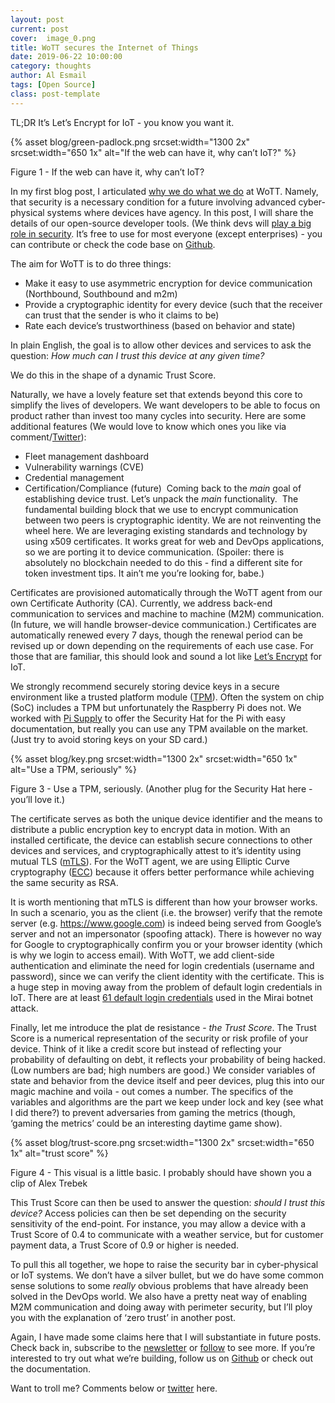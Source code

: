 ```yaml
---
layout: post
current: post
cover:  image_0.png
title: WoTT secures the Internet of Things
date: 2019-06-22 10:00:00
category: thoughts
author: Al Esmail
tags: [Open Source]
class: post-template
---
```


TL;DR It’s Let’s Encrypt for IoT - you know you want it.

{% asset blog/green-padlock.png srcset:width="1300 2x" srcset:width="650 1x" alt="If the web can have it, why can’t IoT?" %}

Figure 1 - If the web can have it, why can’t IoT?

In my first blog post, I articulated [why we do what we do]({{site.url}}/blog/news/2019/06/20/why-we-are-doing-what-we-do) at WoTT.  Namely, that security is a necessary condition for a future involving advanced cyber-physical systems where devices have agency.  In this post, I will share the details of our open-source developer tools. (We think devs will [play a big role in security]({{site.url}}/blog/thoughts/2019/06/23/why-shift-left-security-is-relevant-for-iot). It’s free to use for most everyone (except enterprises) - you can contribute or check the code base on [Github](https://github.com/wottsecurity).

The aim for WoTT is to do three things:
​​
* Make it easy to use asymmetric encryption for device communication (Northbound, Southbound and m2m)
* Provide a cryptographic identity for every device (such that the receiver can trust that the sender is who it claims to be)
* Rate each device’s trustworthiness (based on behavior and state)

In plain English, the goal is to allow other devices and services to ask the question: _How much can I trust this device at any given time?_

We do this in the shape of a dynamic Trust Score.

Naturally, we have a lovely feature set that extends beyond this core to simplify the lives of developers.  We want developers to be able to focus on product rather than invest too many cycles into security.  Here are some additional features (We would love to know which ones you like via comment/[Twitter](https://www.twitter.com/wottsecurity)):

* Fleet management dashboard
* Vulnerability warnings (CVE)
* Credential management
* Certification/Compliance (future)
​
Coming back to the _main_ goal of establishing device trust. Let’s unpack the _main_ functionality.
​
The fundamental building block that we use to encrypt communication between two peers is cryptographic identity.  We are not reinventing the wheel here.  We are leveraging existing standards and technology by using x509 certificates.  It works great for web and DevOps applications, so we are porting it to device communication.  (Spoiler: there is absolutely no blockchain needed to do this - find a different site for token investment tips. It ain’t me you’re looking for, babe.)

Certificates are provisioned automatically through the WoTT agent from our own Certificate Authority (CA).  Currently, we address back-end communication to services and machine to machine (M2M) communication.  (In future, we will handle browser-device communication.)  Certificates are automatically renewed every 7 days, though the renewal period can be revised up or down depending on the requirements of each use case.  For those that are familiar, this should look and sound a lot like [Let’s Encrypt](https://letsencrypt.org/) for IoT.  

We strongly recommend securely storing device keys in a secure environment like a trusted platform module ([TPM](https://en.wikipedia.org/wiki/Trusted_Platform_Module)).  Often the system on chip (SoC) includes a TPM but unfortunately the Raspberry Pi does not.  We worked with [Pi Supply](https://uk.pi-supply.com/) to offer the Security Hat for the Pi with easy documentation, but really you can use any TPM available on the market.  (Just try to avoid storing keys on your SD card.)

{% asset blog/key.png srcset:width="1300 2x" srcset:width="650 1x" alt="Use a TPM, seriously" %}

Figure 3 - Use a TPM, seriously.
(Another plug for the Security Hat here - you’ll love it.)

The certificate serves as both the unique device identifier and the means to distribute a public encryption key to encrypt data in motion.  With an installed certificate, the device can establish secure connections to other devices and services, and cryptographically attest to it’s identity using mutual TLS ([mTLS](https://en.wikipedia.org/wiki/Mutual_authentication)). For the WoTT agent, we are using Elliptic Curve cryptography ([ECC](https://arstechnica.com/information-technology/2013/10/a-relatively-easy-to-understand-primer-on-elliptic-curve-cryptography/)) because it offers better performance while achieving the same security as RSA.

It is worth mentioning that mTLS is different than how your browser works. In such a scenario, you as the client (i.e. the browser) verify that the remote server (e.g. https://www.google.com) is indeed being served from Google’s server and not an impersonator (spoofing attack). There is however no way for Google to cryptographically confirm you or your browser identity (which is why we login to access email). With WoTT, we add client-side authentication and eliminate the need for login credentials (username and password), since we can verify the client identity with the certificate.  This is a huge step in moving away from the problem of default login credentials in IoT. There are at least [61 default login credentials](https://www.csoonline.com/article/3126924/here-are-the-61-passwords-that-powered-the-mirai-iot-botnet.html) used in the Mirai botnet attack.

Finally, let me introduce the plat de resistance - _the Trust Score_.  The Trust Score is a numerical representation of the security or risk profile of your device.  Think of it like a credit score but instead of reflecting your probability of defaulting on debt, it reflects your probability of being hacked. (Low numbers are bad; high numbers are good.)  We consider variables of state and behavior from the device itself and peer devices, plug this into our magic machine and voila - out comes a number.  The specifics of the variables and algorithms are the part we keep under lock and key (see what I did there?) to prevent adversaries from gaming the metrics (though, ‘gaming the metrics’ could be an interesting daytime game show).

{% asset blog/trust-score.png srcset:width="1300 2x" srcset:width="650 1x" alt="trust score" %}

Figure 4 - This visual is a little basic. I probably should have shown you a clip of Alex Trebek

This Trust Score can then be used to answer the question: _should I trust this device?_  Access policies can then be set depending on the security sensitivity of the end-point. For instance, you may allow a device with a Trust Score of 0.4 to communicate with a weather service, but for customer payment data, a Trust Score of 0.9 or higher is needed.

To pull this all together, we hope to raise the security bar in cyber-physical or IoT systems.  We don’t have a silver bullet, but we do have some common sense solutions to some _really_ obvious problems that have already been solved in the DevOps world.  We also have a pretty neat way of enabling M2M communication and doing away with perimeter security, but I’ll ploy you with the explanation of ‘zero trust’ in another post.

Again, I have made some claims here that I will substantiate in future posts.  Check back in, subscribe to the [newsletter](http://eepurl.com/ge0niv) or [follow](https://twitter.com/wottsecurity) to see more.  If you’re interested to try out what we’re building, follow us on [Github](https://github.com/wottsecurity) or check out the documentation.  

Want to troll me? Comments below or [twitter](https://www.twitter.com/wottsecurity) here.
